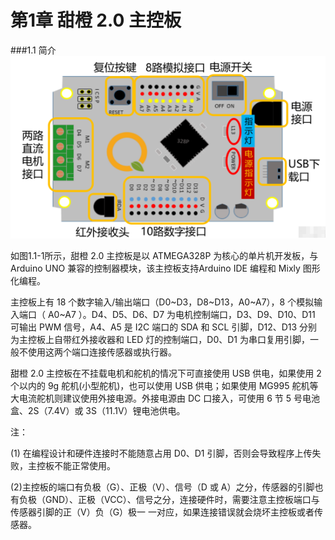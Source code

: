 # 第1章 甜橙 2.0 主控板

###1.1 简介
![图1.1-1](/assets/硬件124738.png)



如图1.1-1所示，甜橙 2.0 主控板是以 ATMEGA328P 为核心的单片机开发板，与 Arduino UNO 兼容的控制器模块，该主控板支持Arduino IDE 编程和 Mixly 图形化编程。

主控板上有 18 个数字输入\/输出端口（D0~D3，D8~D13，A0~A7），8 个模拟输入端口（ A0~A7 ）。D4、D5、D6、D7 为电机控制端口，D3、D9、D10、D11 可输出 PWM 信号，A4、A5 是 I2C 端口的 SDA 和 SCL 引脚，D12、D13 分别为主控板上自带红外接收器和 LED 灯的控制端口，D0、D1 为串口复用引脚，一般不使用这两个端口连接传感器或执行器。

甜橙 2.0 主控板在不挂载电机和舵机的情况下可直接使用 USB 供电，如果使用 2 个以内的 9g 舵机\(小型舵机\)，也可以使用 USB 供电；如果使用 MG995 舵机等大电流舵机则建议使用外接电源。外接电源由 DC 口接入，可使用 6 节 5 号电池盒、2S（7.4V）或 3S（11.1V）锂电池供电。

注：

\(1\) 在编程设计和硬件连接时不能随意占用 D0、D1 引脚，否则会导致程序上传失败，主控板不能正常使用。

\(2\)主控板的端口有负极（G）、正极（V）、信号（D 或 A）之分，传感器的引脚也有负极（GND）、正极（VCC）、信号之分，连接硬件时，需要注意主控板端口与传感器引脚的正（V）负（G）极一 一对应，如果连接错误就会烧坏主控板或者传感器。


